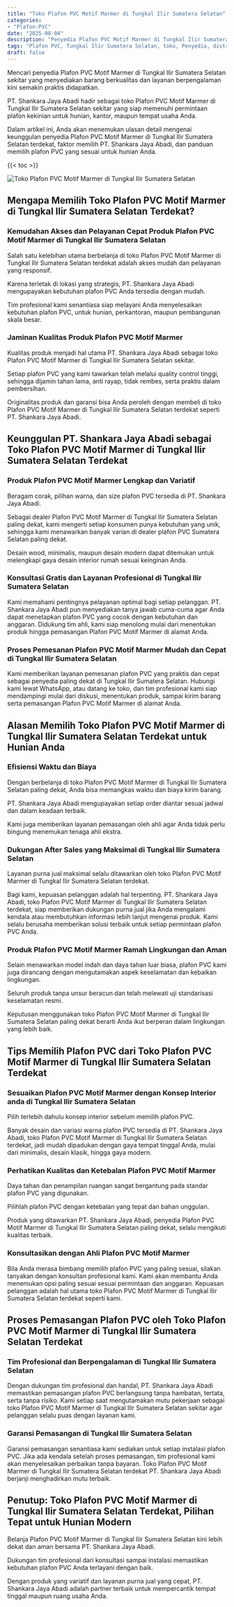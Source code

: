 ```yaml
---
title: "Toko Plafon PVC Motif Marmer di Tungkal Ilir Sumatera Selatan"
categories: 
- "Plafon-PVC"
date: "2025-08-04"
description: "Penyedia Plafon PVC Motif Marmer di Tungkal Ilir Sumatera Selatan untuk rumah, office, dan toko. Material unggulan, beragam motif, warna modern, dengan layanan instalasi ditangani oleh tenaga ahli berpengalaman dan jaminan resmi!|Layanan penjualan Plafon PVC Motif Marmer di Tungkal Ilir Sumatera Selatan bagi kebutuhan hunian, office, maupun ritel, beserta plafon terbaik dan instalasi oleh tim profesional dan garansi resmi.|Pilihan Plafon PVC Motif Marmer di Tungkal Ilir Sumatera Selatan yang terbukti bagi hunian, kantor, dan gerai, dengan material berkualitas dan instalasi dikerjakan oleh teknisi ahli serta garansi resmi.|Distribusi Plafon PVC Motif Marmer di Tungkal Ilir Sumatera Selatan untuk rumah, office, dan toko, beserta produk terbaik dan instalasi dikerjakan oleh tenaga ahli berpengalaman, disertai dengan kepastian resmi.}"
tags: "Plafon PVC, Tungkal Ilir Sumatera Selatan, toko, Penyedia, distributor"
draft: false
---
```


Mencari penyedia Plafon PVC Motif Marmer di Tungkal Ilir Sumatera Selatan sekitar yang menyediakan barang berkualitas dan layanan berpengalaman kini semakin praktis didapatkan.

PT. Shankara Jaya Abadi hadir sebagai toko Plafon PVC Motif Marmer di Tungkal Ilir Sumatera Selatan sekitar yang siap memenuhi permintaan plafon kekinian untuk hunian, kantor, maupun tempat usaha Anda.

Dalam artikel ini, Anda akan menemukan ulasan detail mengenai keunggulan penyedia Plafon PVC Motif Marmer di Tungkal Ilir Sumatera Selatan terdekat, faktor memilih PT. Shankara Jaya Abadi, dan panduan memilih plafon PVC yang sesuai untuk hunian Anda.

{{< toc >}}

![Toko Plafon PVC Motif Marmer di Tungkal Ilir Sumatera Selatan](/images/Plafon-PVC/Toko-Plafon-PVC-Motif-Marmer-di-Tungkal-Ilir-Sumatera-Selatan.png)


## Mengapa Memilih Toko Plafon PVC Motif Marmer di Tungkal Ilir Sumatera Selatan Terdekat?

### Kemudahan Akses dan Pelayanan Cepat Produk Plafon PVC Motif Marmer di Tungkal Ilir Sumatera Selatan

Salah satu kelebihan utama berbelanja di toko Plafon PVC Motif Marmer di Tungkal Ilir Sumatera Selatan terdekat adalah akses mudah dan pelayanan yang responsif.

Karena terletak di lokasi yang strategis, PT. Shankara Jaya Abadi mengupayakan kebutuhan plafon PVC Anda tersedia dengan mudah.

Tim profesional kami senantiasa siap melayani Anda menyelesaikan kebutuhan plafon PVC, untuk hunian, perkantoran, maupun pembangunan skala besar.

### Jaminan Kualitas Produk Plafon PVC Motif Marmer

Kualitas produk menjadi hal utama PT. Shankara Jaya Abadi sebagai toko Plafon PVC Motif Marmer di Tungkal Ilir Sumatera Selatan sekitar.

Setiap plafon PVC yang kami tawarkan telah melalui quality control tinggi, sehingga dijamin tahan lama, anti rayap, tidak rembes, serta praktis dalam pembersihan.

Originalitas produk dan garansi bisa Anda peroleh dengan membeli di toko Plafon PVC Motif Marmer di Tungkal Ilir Sumatera Selatan terdekat seperti PT. Shankara Jaya Abadi.

## Keunggulan PT. Shankara Jaya Abadi sebagai Toko Plafon PVC Motif Marmer di Tungkal Ilir Sumatera Selatan Terdekat

### Produk Plafon PVC Motif Marmer Lengkap dan Variatif

Beragam corak, pilihan warna, dan size plafon PVC tersedia di PT. Shankara Jaya Abadi.

Sebagai dealer Plafon PVC Motif Marmer di Tungkal Ilir Sumatera Selatan paling dekat, kami mengerti setiap konsumen punya kebutuhan yang unik, sehingga kami menawarkan banyak varian di dealer plafon PVC Sumatera Selatan paling dekat.

Desain wood, minimalis, maupun desain modern dapat ditemukan untuk melengkapi gaya desain interior rumah sesuai keinginan Anda.

### Konsultasi Gratis dan Layanan Profesional di Tungkal Ilir Sumatera Selatan

Kami memahami pentingnya pelayanan optimal bagi setiap pelanggan. PT. Shankara Jaya Abadi pun menyediakan tanya jawab cuma-cuma agar Anda dapat menetapkan plafon PVC yang cocok dengan kebutuhan dan anggaran. Didukung tim ahli, kami siap menolong mulai dari menentukan produk hingga pemasangan Plafon PVC Motif Marmer di alamat Anda.

### Proses Pemesanan Plafon PVC Motif Marmer Mudah dan Cepat di Tungkal Ilir Sumatera Selatan

Kami memberikan layanan pemesanan plafon PVC yang praktis dan cepat sebagai penyedia paling dekat di Tungkal Ilir Sumatera Selatan. Hubungi kami lewat WhatsApp, atau datang ke toko, dan tim profesional kami siap mendampingi mulai dari diskusi, menentukan produk, sampai kirim barang serta pemasangan Plafon PVC Motif Marmer di alamat Anda.

## Alasan Memilih Toko Plafon PVC Motif Marmer di Tungkal Ilir Sumatera Selatan Terdekat untuk Hunian Anda

### Efisiensi Waktu dan Biaya

Dengan berbelanja di toko Plafon PVC Motif Marmer di Tungkal Ilir Sumatera Selatan paling dekat, Anda bisa memangkas waktu dan biaya kirim barang.

PT. Shankara Jaya Abadi mengupayakan setiap order diantar sesuai jadwal dan dalam keadaan terbaik.

Kami juga memberikan layanan pemasangan oleh ahli agar Anda tidak perlu bingung menemukan tenaga ahli ekstra.

### Dukungan After Sales yang Maksimal di Tungkal Ilir Sumatera Selatan

Layanan purna jual maksimal selalu ditawarkan oleh toko Plafon PVC Motif Marmer di Tungkal Ilir Sumatera Selatan terdekat.

Bagi kami, kepuasan pelanggan adalah hal terpenting. PT. Shankara Jaya Abadi, toko Plafon PVC Motif Marmer di Tungkal Ilir Sumatera Selatan terdekat, siap memberikan dukungan purna jual jika Anda mengalami kendala atau membutuhkan informasi lebih lanjut mengenai produk. Kami selalu berusaha memberikan solusi terbaik untuk setiap permintaan plafon PVC Anda.

### Produk Plafon PVC Motif Marmer Ramah Lingkungan dan Aman

Selain menawarkan model indah dan daya tahan luar biasa, plafon PVC kami juga dirancang dengan mengutamakan aspek keselamatan dan kebaikan lingkungan.

Seluruh produk tanpa unsur beracun dan telah melewati uji standarisasi keselamatan resmi.

Keputusan menggunakan toko Plafon PVC Motif Marmer di Tungkal Ilir Sumatera Selatan paling dekat berarti Anda ikut berperan dalam lingkungan yang lebih baik.

## Tips Memilih Plafon PVC dari Toko Plafon PVC Motif Marmer di Tungkal Ilir Sumatera Selatan Terdekat

### Sesuaikan Plafon PVC Motif Marmer dengan Konsep Interior anda di Tungkal Ilir Sumatera Selatan

Pilih terlebih dahulu konsep interior sebelum memilih plafon PVC.

Banyak desain dan variasi warna plafon PVC tersedia di PT. Shankara Jaya Abadi, toko Plafon PVC Motif Marmer di Tungkal Ilir Sumatera Selatan terdekat, jadi mudah dipadukan dengan gaya tempat tinggal Anda, mulai dari minimalis, desain klasik, hingga gaya modern.

### Perhatikan Kualitas dan Ketebalan Plafon PVC Motif Marmer

Daya tahan dan penampilan ruangan sangat bergantung pada standar plafon PVC yang digunakan.

Pilihlah plafon PVC dengan ketebalan yang tepat dan bahan unggulan.

Produk yang ditawarkan PT. Shankara Jaya Abadi, penyedia Plafon PVC Motif Marmer di Tungkal Ilir Sumatera Selatan paling dekat, selalu mengikuti kualitas terbaik.

### Konsultasikan dengan Ahli Plafon PVC Motif Marmer

Bila Anda merasa bimbang memilih plafon PVC yang paling sesuai, silakan tanyakan dengan konsultan profesional kami. Kami akan membantu Anda menemukan opsi paling sesuai sesuai permintaan dan anggaran. Kepuasan pelanggan adalah hal utama toko Plafon PVC Motif Marmer di Tungkal Ilir Sumatera Selatan terdekat seperti kami.

## Proses Pemasangan Plafon PVC oleh Toko Plafon PVC Motif Marmer di Tungkal Ilir Sumatera Selatan Terdekat

### Tim Profesional dan Berpengalaman di Tungkal Ilir Sumatera Selatan

Dengan dukungan tim profesional dan handal, PT. Shankara Jaya Abadi memastikan pemasangan plafon PVC berlangsung tanpa hambatan, tertata, serta tanpa risiko. Kami setiap saat mengutamakan mutu pekerjaan sebagai toko Plafon PVC Motif Marmer di Tungkal Ilir Sumatera Selatan sekitar agar pelanggan selalu puas dengan layanan kami.

### Garansi Pemasangan di Tungkal Ilir Sumatera Selatan

Garansi pemasangan senantiasa kami sediakan untuk setiap instalasi plafon PVC. Jika ada kendala setelah proses pemasangan, tim profesional kami akan menyelesaikan perbaikan tanpa bayaran. Toko Plafon PVC Motif Marmer di Tungkal Ilir Sumatera Selatan terdekat PT. Shankara Jaya Abadi berjanji menghadirkan mutu terbaik.

## Penutup: Toko Plafon PVC Motif Marmer di Tungkal Ilir Sumatera Selatan Terdekat, Pilihan Tepat untuk Hunian Modern

Belanja Plafon PVC Motif Marmer di Tungkal Ilir Sumatera Selatan kini lebih dekat dan aman bersama PT. Shankara Jaya Abadi.

Dukungan tim profesional dari konsultasi sampai instalasi memastikan kebutuhan plafon PVC Anda terlayani dengan baik.

Dengan produk yang variatif dan layanan purna jual yang cepat, PT. Shankara Jaya Abadi adalah partner terbaik untuk mempercantik tempat tinggal maupun ruang usaha Anda.